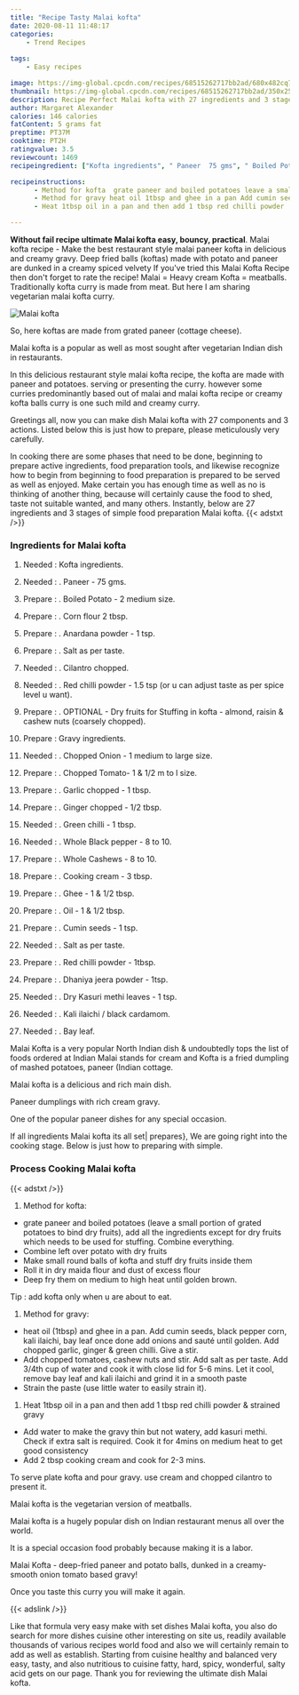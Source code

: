 ```yaml
---
title: "Recipe Tasty Malai kofta"
date: 2020-08-11 11:48:17
categories:
    - Trend Recipes
    
tags:
    - Easy recipes

image: https://img-global.cpcdn.com/recipes/68515262717bb2ad/680x482cq70/malai-kofta-recipe-main-photo.jpg
thumbnail: https://img-global.cpcdn.com/recipes/68515262717bb2ad/350x250cq70/malai-kofta-recipe-main-photo.jpg
description: Recipe Perfect Malai kofta with 27 ingredients and 3 stages of easy cooking.
author: Margaret Alexander
calories: 146 calories
fatContent: 5 grams fat
preptime: PT37M
cooktime: PT2H
ratingvalue: 3.5
reviewcount: 1469
recipeingredient: ["Kofta ingredients", " Paneer  75 gms", " Boiled Potato  2 medium size", " Corn flour 2 tbsp", " Anardana powder  1 tsp", " Salt as per taste", " Cilantro chopped", " Red chilli powder  15 tsp or u can adjust taste as per spice level u want", " OPTIONAL  Dry fruits for Stuffing in kofta  almond raisin  cashew nuts coarsely chopped", "Gravy ingredients", " Chopped Onion  1 medium to large size", " Chopped Tomato 1  12 m to l size", " Garlic chopped  1 tbsp", " Ginger chopped  12 tbsp", " Green chilli  1 tbsp", " Whole Black pepper  8 to 10", " Whole Cashews  8 to 10", " Cooking cream  3 tbsp", " Ghee  1  12 tbsp", " Oil  1  12 tbsp", " Cumin seeds  1 tsp", " Salt as per taste", " Red chilli powder  1tbsp", " Dhaniya jeera powder  1tsp", " Dry Kasuri methi leaves  1 tsp", " Kali ilaichi  black cardamom", " Bay leaf"]

recipeinstructions: 
      - Method for kofta  grate paneer and boiled potatoes leave a small portion of grated potatoes to bind dry fruits add all the ingredients except for dry fruits which needs to be used for stuffing Combine everything Combine left over potato with dry fruits Make small round balls of kofta and stuff dry fruits inside them Roll it in dry maida flour and dust of excess flour Deep fry them on medium to high heat until golden brownTip  add kofta only when u are about to eat 
      - Method for gravy heat oil 1tbsp and ghee in a pan Add cumin seeds black pepper corn kali ilaichi bay leaf once done add onions and saut until golden Add chopped garlic ginger  green chilli Give a stir Add chopped tomatoes cashew nuts and stir Add salt as per taste Add 34th cup of water and cook it with close lid for 56 mins Let it cool remove bay leaf and kali ilaichi and grind it in a smooth paste Strain the paste use little water to easily strain it 
      - Heat 1tbsp oil in a pan and then add 1 tbsp red chilli powder  strained gravy Add water to make the gravy thin but not watery add kasuri methi Check if extra salt is required Cook it for 4mins on medium heat to get good consistency Add 2 tbsp cooking cream and cook for 23 minsTo serve plate kofta and pour gravy use cream and chopped cilantro to present it

---
```




**Without fail recipe ultimate Malai kofta easy, bouncy, practical**. Malai kofta recipe - Make the best restaurant style malai paneer kofta in delicious and creamy gravy. Deep fried balls (koftas) made with potato and paneer are dunked in a creamy spiced velvety If you&#39;ve tried this Malai Kofta Recipe then don&#39;t forget to rate the recipe! Malai = Heavy cream Kofta = meatballs. Traditionally kofta curry is made from meat. But here I am sharing vegetarian malai kofta curry.


![Malai kofta](https://img-global.cpcdn.com/recipes/68515262717bb2ad/680x482cq70/malai-kofta-recipe-main-photo.jpg "Malai kofta")



So, here koftas are made from grated paneer (cottage cheese).

Malai kofta is a popular as well as most sought after vegetarian Indian dish in restaurants.

In this delicious restaurant style malai kofta recipe, the kofta are made with paneer and potatoes. serving or presenting the curry. however some curries predominantly based out of malai and malai kofta recipe or creamy kofta balls curry is one such mild and creamy curry.


Greetings all, now you can make dish Malai kofta with 27 components and 3 actions. Listed below this is just how to prepare, please meticulously very carefully.

In cooking there are some phases that need to be done, beginning to prepare active ingredients, food preparation tools, and likewise recognize how to begin from beginning to food preparation is prepared to be served as well as enjoyed. Make certain you has enough time as well as no is thinking of another thing, because will certainly cause the food to shed, taste not suitable wanted, and many others. Instantly, below are 27 ingredients and 3 stages of simple food preparation Malai kofta.
{{< adstxt />}}

### Ingredients for Malai kofta


1. Needed  : Kofta ingredients.

1. Needed  : . Paneer - 75 gms.

1. Prepare  : . Boiled Potato - 2 medium size.

1. Prepare  : . Corn flour 2 tbsp.

1. Prepare  : . Anardana powder - 1 tsp.

1. Prepare  : . Salt as per taste.

1. Needed  : . Cilantro chopped.

1. Needed  : . Red chilli powder - 1.5 tsp (or u can adjust taste as per spice level u want).

1. Prepare  : . OPTIONAL - Dry fruits for Stuffing in kofta - almond, raisin &amp; cashew nuts (coarsely chopped).

1. Prepare  : Gravy ingredients.

1. Needed  : . Chopped Onion - 1 medium to large size.

1. Prepare  : . Chopped Tomato- 1 &amp; 1/2 m to l size.

1. Prepare  : . Garlic chopped - 1 tbsp.

1. Prepare  : . Ginger chopped - 1/2 tbsp.

1. Needed  : . Green chilli - 1 tbsp.

1. Needed  : . Whole Black pepper - 8 to 10.

1. Prepare  : . Whole Cashews - 8 to 10.

1. Prepare  : . Cooking cream - 3 tbsp.

1. Prepare  : . Ghee - 1 &amp; 1/2 tbsp.

1. Prepare  : . Oil - 1 &amp; 1/2 tbsp.

1. Prepare  : . Cumin seeds - 1 tsp.

1. Needed  : . Salt as per taste.

1. Prepare  : . Red chilli powder - 1tbsp.

1. Prepare  : . Dhaniya jeera powder - 1tsp.

1. Needed  : . Dry Kasuri methi leaves - 1 tsp.

1. Needed  : . Kali ilaichi / black cardamom.

1. Needed  : . Bay leaf.


Malai Kofta is a very popular North Indian dish &amp; undoubtedly tops the list of foods ordered at Indian Malai stands for cream and Kofta is a fried dumpling of mashed potatoes, paneer (Indian cottage.

Malai kofta is a delicious and rich main dish.

Paneer dumplings with rich cream gravy.

One of the popular paneer dishes for any special occasion.


If all ingredients Malai kofta its all set| prepares}, We are going right into the cooking stage. Below is just how to preparing with simple.

### Process Cooking Malai kofta

{{< adstxt />}}


1. Method for kofta: 
- grate paneer and boiled potatoes (leave a small portion of grated potatoes to bind dry fruits), add all the ingredients except for dry fruits which needs to be used for stuffing. Combine everything.
- Combine left over potato with dry fruits
- Make small round balls of kofta and stuff dry fruits inside them
- Roll it in dry maida flour and dust of excess flour
- Deep fry them on medium to high heat until golden brown.

Tip : add kofta only when u are about to eat.



1. Method for gravy:

- heat oil (1tbsp) and ghee in a pan. Add cumin seeds, black pepper corn, kali ilaichi, bay leaf once done add onions and sauté until golden. Add chopped garlic, ginger &amp; green chilli. Give a stir.
- Add chopped tomatoes, cashew nuts and stir. Add salt as per taste. Add 3/4th cup of water and cook it with close lid for 5-6 mins. Let it cool, remove bay leaf and kali ilaichi and grind it in a smooth paste
- Strain the paste (use little water to easily strain it).



1. Heat 1tbsp oil in a pan and then add 1 tbsp red chilli powder &amp; strained gravy
- Add water to make the gravy thin but not watery, add kasuri methi. Check if extra salt is required. Cook it for 4mins on medium heat to get good consistency
- Add 2 tbsp cooking cream and cook for 2-3 mins.

To serve plate kofta and pour gravy. use cream and chopped cilantro to present it.




Malai kofta is the vegetarian version of meatballs.

Malai kofta is a hugely popular dish on Indian restaurant menus all over the world.

It is a special occasion food probably because making it is a labor.

Malai Kofta - deep-fried paneer and potato balls, dunked in a creamy-smooth onion tomato based gravy!

Once you taste this curry you will make it again.


{{< adslink />}}

Like that formula very easy make with set dishes Malai kofta, you also do search for more dishes cuisine other interesting on site us, readily available thousands of various recipes world food and also we will certainly remain to add as well as establish. Starting from cuisine healthy and balanced very easy, tasty, and also nutritious to cuisine fatty, hard, spicy, wonderful, salty acid gets on our page. Thank you for reviewing the ultimate dish Malai kofta.
